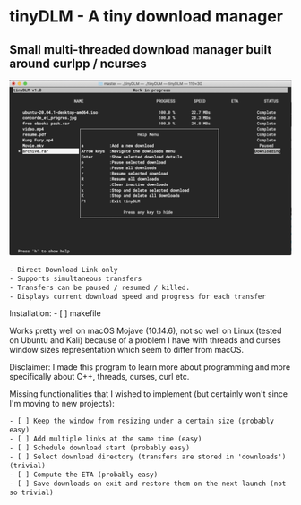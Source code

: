 # tinyDLM - A tiny download manager
## Small multi-threaded download manager built around curlpp / ncurses 

![tinyDLM](/imgs/screenshot.jpg)


    - Direct Download Link only 
    - Supports simultaneous transfers  
    - Transfers can be paused / resumed / killed.
    - Displays current download speed and progress for each transfer  

Installation:
    - [ ] makefile

Works pretty well on macOS Mojave (10.14.6), not so well on Linux (tested on Ubuntu and Kali) because of 
a problem I have with threads and curses window sizes representation which seem to differ from macOS. 

Disclaimer:
I made this program to learn more about programming and more specifically about C++, threads, curses, curl etc.

Missing functionalities that I wished to implement (but certainly won't since I'm moving to new projects):

    - [ ] Keep the window from resizing under a certain size (probably easy)
    - [ ] Add multiple links at the same time (easy)
    - [ ] Schedule download start (probably easy)
    - [ ] Select download directory (transfers are stored in 'downloads') (trivial)
    - [ ] Compute the ETA (probably easy)
    - [ ] Save downloads on exit and restore them on the next launch (not so trivial)



